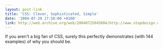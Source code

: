 ```yaml
---
layout: post-link
title: 'CSS: Clever, Sophisticated, Simple'
date: '2004-07-29 17:58:00 +0100'
link: http://web.archive.org/web/20040725045004/http://www.stopdesign.com/examples/css/vault/
---
```

If you aren't a big fan of CSS, surely this perfectly demonstrates (with 144 examples) of why you should be.